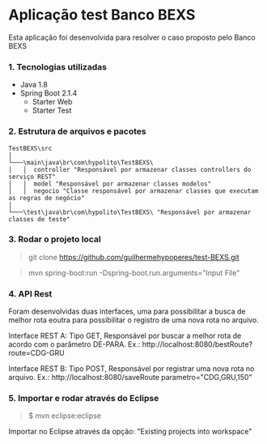 # Aplicação test Banco BEXS

Esta aplicação foi desenvolvida para resolver o caso proposto pelo Banco BEXS

### 1. Tecnologias utilizadas

* Java 1.8
* Spring Boot 2.1.4
  - Starter Web
  - Starter Test

### 2. Estrutura de arquivos e pacotes

```
TestBEXS\src
│
└───\main\java\br\com\hypolito\TestBEXS\
│   │  controller "Responsável por armazenar classes controllers do serviço REST"
│   │  model "Responsável por armazenar classes modelos"
│   │  negocio "Classe responsável por armazenar classes que executam as regras de negócio"
│
└───\test\java\br\com\hypolito\TestBEXS\ "Responsável por armazenar classes de teste"
```
### 3. Rodar o projeto local
> git clone https://github.com/guilhermehypoperes/test-BEXS.git

>mvn spring-boot:run -Dspring-boot.run.arguments="Input File"

### 4. API Rest

Foram desenvolvidas duas interfaces, uma para possibilitar a busca de melhor rota  eoutra para possibilitar o registro de uma nova rota no arquivo.

 Interface REST A: Tipo GET, Responsável por buscar a melhor rota de acordo com o parâmetro DE-PARA. Ex.: http://localhost:8080/bestRoute?route=CDG-GRU

Interface REST B: Tipo POST, Responsável por registrar uma nova rota no arquivo. Ex.: http://localhost:8080/saveRoute  parametro="CDG,GRU,150"

### 5. Importar e rodar através do Eclipse

>$ mvn eclipse:eclipse

Importar no Eclipse através da opção: "Existing projects into workspace"
